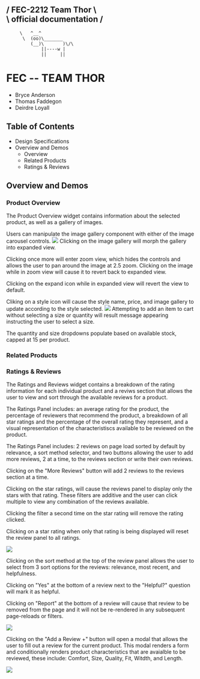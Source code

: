 / FEC-2212 Team Thor        \\\
\ official documentation   /
  ----------------------------------------
         \   ^__^ 
          \  (oo)\_______
             (__)\       )\/\
                 ||----w |
                 ||     ||



FEC -- TEAM THOR
================
- Bryce Anderson
- Thomas Faddegon
- Deirdre Loyall

## Table of Contents
- Design Specifications
- Overview and Demos
  - Overview
  - Related Products
  - Ratings & Reviews
  
## Overview and Demos

### Product Overview
The Product Overview widget contains information about the selected product, as well as a gallery of images.

Users can manipulate the image gallery component with either of the image carousel controls.
<img src="http://g.recordit.co/yPnYLK8IIH.gif" />
Clicking on the image gallery will morph the gallery into expanded view.

Clicking once more will enter zoom view, which hides the controls and allows the user to pan around the image at 2.5 zoom. Clicking on the image while in zoom view will cause it to revert back to expanded view.

Clicking on the expand icon while in expanded view will revert the view to default.

Cliking on a style icon will cause the style name, price, and image gallery to update according to the style selected.
<img src="http://g.recordit.co/zsR9m8Qq3g.gif" />
Attempting to add an item to cart without selecting a size or quantity will result message appearing instructing the user to select a size.

The quantity and size dropdowns populate based on available stock, capped at 15 per product.

### Related Products


### Ratings & Reviews
The Ratings and Reviews widget contains a breakdown of the rating information for each individual product and a reviws section that allows the user to view and sort through the available reviews for a product. 

The Ratings Panel includes: an average rating for the product, the percentage of reviewers that recommend the product, a breakdown of all star ratings and the percentage of the overall rating they represent, and a visual representation of the characteristiscs available to be reviewed on the product. 

The Ratings Panel includes: 2 reviews on page load sorted by default by relevance, a sort method selector, and two buttons allowing the user to add more reviews, 2 at a time, to the reviews section or write their own reviews. 

Clicking on the "More Reviews" button will add 2 reviews to the reviews section at a time. 

Clicking on the star ratings, will cause the reviews panel to display only the stars with that rating. These filters are additive and the user can click multiple to view any combination of the reviews available. 

Clicking the filter a second time on the star rating will remove the rating clicked. 

Clicking on a star rating when only that rating is being displayed will reset the review panel to all ratings. 

<img src="http://g.recordit.co/gZuwog4H4K.gif"/>

Clicking on the sort method at the top of the review panel allows the user to select from 3 sort options for the reviews: relevance, most recent, and helpfulness.

Clicking on "Yes" at the bottom of a review next to the "Helpful?" question will mark it as helpful.

Clicking on "Report" at the bottom of a review will cause that review to be removed from the page and it will not be re-rendered in any subsequent page-reloads or filters. 

<img src="http://g.recordit.co/WUvjyNL4DW.gif"/>

Clicking on the "Add a Review +" button will open a modal that allows the user to fill out a review for the current product. This modal renders a form and conditionally renders product characteristics that are avaialble to be reviewed, these include: Comfort, Size, Quality, Fit, Witdth, and Length. 

<img src="http://g.recordit.co/TOvblg3W4d.gif"/>



